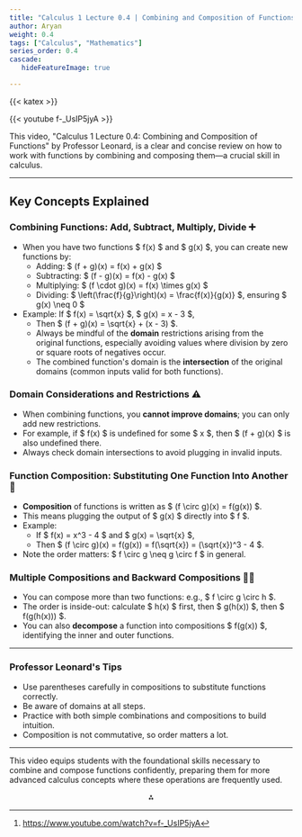 ```yaml
---
title: "Calculus 1 Lecture 0.4 | Combining and Composition of Functions"
author: Aryan
weight: 0.4
tags: ["Calculus", "Mathematics"]
series_order: 0.4
cascade:
   hideFeatureImage: true

---
```


{{< katex >}}

{{< youtube f-_UsIP5jyA >}}

This video, "Calculus 1 Lecture 0.4: Combining and Composition of Functions" by Professor Leonard, is a clear and concise review on how to work with functions by combining and composing them—a crucial skill in calculus.

***

## Key Concepts Explained

### Combining Functions: Add, Subtract, Multiply, Divide ➕

- When you have two functions \$ f(x) \$ and \$ g(x) \$, you can create new functions by:
    - Adding: \$ (f + g)(x) = f(x) + g(x) \$
    - Subtracting: \$ (f - g)(x) = f(x) - g(x) \$
    - Multiplying: \$ (f \cdot g)(x) = f(x) \times g(x) \$
    - Dividing: \$ \left(\frac{f}{g}\right)(x) = \frac{f(x)}{g(x)} \$, ensuring \$ g(x) \neq 0 \$
- Example: If \$ f(x) = \sqrt{x} \$, \$ g(x) = x - 3 \$,
    - Then \$ (f + g)(x) = \sqrt{x} + (x - 3) \$.
    - Always be mindful of the **domain** restrictions arising from the original functions, especially avoiding values where division by zero or square roots of negatives occur.
    - The combined function's domain is the **intersection** of the original domains (common inputs valid for both functions).


### Domain Considerations and Restrictions ⚠️

- When combining functions, you **cannot improve domains**; you can only add new restrictions.
- For example, if \$ f(x) \$ is undefined for some \$ x \$, then \$ (f + g)(x) \$ is also undefined there.
- Always check domain intersections to avoid plugging in invalid inputs.


### Function Composition: Substituting One Function Into Another 🔄

- **Composition** of functions is written as \$ (f \circ g)(x) = f(g(x)) \$.
- This means plugging the output of \$ g(x) \$ directly into \$ f \$.
- Example:
    - If \$ f(x) = x^3 - 4 \$ and \$ g(x) = \sqrt{x} \$,
    - Then \$ (f \circ g)(x) = f(g(x)) = f(\sqrt{x}) = (\sqrt{x})^3 - 4 \$.
- Note the order matters: \$ f \circ g \neq g \circ f \$ in general.


### Multiple Compositions and Backward Compositions 🔄🔄

- You can compose more than two functions: e.g., \$ f \circ g \circ h \$.
- The order is inside-out: calculate \$ h(x) \$ first, then \$ g(h(x)) \$, then \$ f(g(h(x))) \$.
- You can also **decompose** a function into compositions \$ f(g(x)) \$, identifying the inner and outer functions.

***

### Professor Leonard's Tips

- Use parentheses carefully in compositions to substitute functions correctly.
- Be aware of domains at all steps.
- Practice with both simple combinations and compositions to build intuition.
- Composition is not commutative, so order matters a lot.

***

This video equips students with the foundational skills necessary to combine and compose functions confidently, preparing them for more advanced calculus concepts where these operations are frequently used.
<span style="display:none">[^1]</span>

<div style="text-align: center">⁂</div>

[^1]: https://www.youtube.com/watch?v=f-_UsIP5jyA

